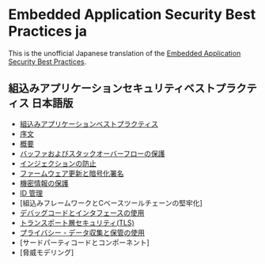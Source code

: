 # Embedded Application Security Best Practices ja

This is the unofficial Japanese translation of the [Embedded Application Security Best Practices](https://github.com/scriptingxss/embeddedappsec).

## 組込みアプリケーションセキュリティベストプラクティス 日本語版

* [組込みアプリケーションベストプラクティス](README.md)
* [序文](preface.md)
* [概要](executive_summary/README.md)
* [バッファおよびスタックオーバーフローの保護](executive_summary/1_buffer_and_stack_overflow_protection.md)
* [インジェクションの防止](executive_summary/2_injection_prevention.md)
* [ファームウェア更新と暗号化署名](executive_summary/3_firmware_updates_and_cryptographic_signatures.md)
* [機密情報の保護](executive_summary/4_securing_sensitive_information.md)
* [ID 管理](executive_summary/5_identity_management.md)
* [組込みフレームワークとCベースツールチェーンの堅牢化] <!-- (executive_summary/6_embedded_framework_and_c-based_toolchain_hardeni.md) -->
* [デバッグコードとインタフェースの使用](executive_summary/7_usage_of_debugging_code_and_interfaces.md)
* [トランスポート層セキュリティ(TLS)](executive_summary/8_transport_layer_security.md)
* [プライバシー - データ収集と保管の使用](executive_summary/9_usage_of_data_collection_and_storage_-_privacy.md)
* [サードパーティコードとコンポーネント] <!-- (executive_summary/10_third_party_code_and_components.md) -->
* [脅威モデリング] <!-- (executive_summary/threat-model.md) -->
